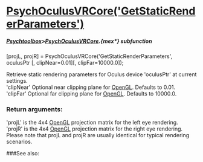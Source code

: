 # [PsychOculusVRCore('GetStaticRenderParameters')](PsychOculusVRCore-GetStaticRenderParameters) 
##### [Psychtoolbox](Psychtoolbox)>[PsychOculusVRCore](PsychOculusVRCore).{mex*} subfunction

[projL, projR] = PsychOculusVRCore('GetStaticRenderParameters', oculusPtr [, clipNear=0.01][, clipFar=10000.0]);

Retrieve static rendering parameters for Oculus device 'oculusPtr' at current  
settings.  
'clipNear' Optional near clipping plane for [OpenGL](OpenGL). Defaults to 0.01.  
'clipFar' Optional far clipping plane for [OpenGL](OpenGL). Defaults to 10000.0.  
  
### Return arguments:  
  
'projL' is the 4x4 [OpenGL](OpenGL) projection matrix for the left eye rendering.  
'projR' is the 4x4 [OpenGL](OpenGL) projection matrix for the right eye rendering.  
Please note that projL and projR are usually identical for typical rendering  
scenarios.  
  


###See also:

